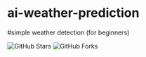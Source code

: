 # ai-weather-prediction
#simple weather detection (for beginners)


![GitHub Stars](https://img.shields.io/github/stars/wahyu/ai-weather-prediction?style=social)
![GitHub Forks](https://img.shields.io/github/forks/wahyu/ai-weather-prediction?style=social)
